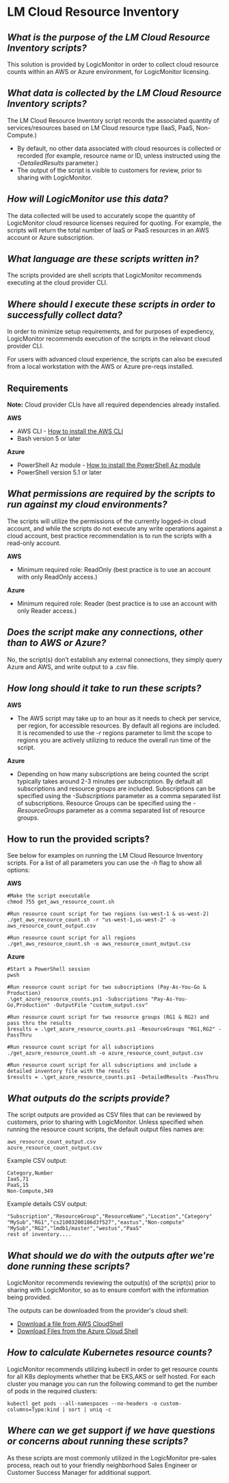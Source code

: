# LM Cloud Resource Inventory

## *What is the purpose of the LM Cloud Resource Inventory scripts?*

This solution is provided by LogicMonitor in order to collect cloud resource counts within an AWS or Azure environment, for LogicMonitor licensing.

## *What data is collected by the LM Cloud Resource Inventory scripts?*

The LM Cloud Resource Inventory script records the associated quantity of services/resources based on LM Cloud resource type (IaaS, PaaS, Non-Compute.)
* By default, no other data associated with cloud resources is collected or recorded (for example, resource name or ID, unless instructed using the *-DetailedResults* parameter.) 
* The output of the script is visible to customers for review, prior to sharing with LogicMonitor.

## *How will LogicMonitor use this data?*

The data collected will be used to accurately scope the quantity of LogicMonitor cloud resource licenses required for quoting. For example, the scripts will return the total number of IaaS or PaaS resources in an AWS account or Azure subscription.

## *What language are these scripts written in?*

The scripts provided are shell scripts that LogicMonitor recommends executing at the cloud provider CLI.

## *Where should I execute these scripts in order to successfully collect data?*

In order to minimize setup requirements, and for purposes of expediency, LogicMonitor recommends execution of the scripts in the relevant cloud provider CLI.

For users with advanced cloud experience, the scripts can also be executed from a local workstation with the AWS or Azure pre-reqs installed.

## Requirements

**Note:**  Cloud provider CLIs have all required dependencies already installed.

**AWS**
* AWS CLI - [How to install the AWS CLI](https://docs.aws.amazon.com/cli/latest/userguide/getting-started-install.html)
* Bash version 5 or later
  
**Azure**
* PowerShell Az module - [How to install the PowerShell Az module](https://learn.microsoft.com/en-us/powershell/azure/install-azps-windows?view=azps-12.3.0&tabs=powershell&pivots=windows-psgallery)
* PowerShell version 5.1 or later

## *What permissions are required by the scripts to run against my cloud environments?*

The scripts will utilize the permissions of the currently logged-in cloud account, and while the scripts do not execute any write operations against a cloud account, best practice recommendation is to run the scripts with a read-only account.

**AWS**
* Minimum required role: ReadOnly (best practice is to use an account with only ReadOnly access.)

**Azure**
* Minimum required role: Reader (best practice is to use an account with only Reader access.)

## *Does the script make any connections, other than to AWS or Azure?*

No, the script(s) don’t establish any external connections, they simply query Azure and AWS, and write output to a .csv file.

## *How long should it take to run these scripts?*

**AWS**
* The AWS script may take up to an hour as it needs to check per service, per region, for accessible resources. By default all regions are included. It is recomended to use the *-r* regions parameter to limit the scope to regions you are actively utilizing to reduce the overall run time of the script.

**Azure**
* Depending on how many subscriptions are being counted the script typically takes around 2-3 minutes per subscription. By default all subscriptions and resource groups are included. Subscriptions can be specified using the *-Subscriptions* parameter as a comma separated list of subscriptions. Resource Groups can be specified using the *-ResourceGroups* parameter as a comma separated list of resource groups.

## How to run the provided scripts?

See below for examples on running the LM Cloud Resource Inventory scripts. For a list of all parameters you can use the *-h* flag to show all options:

**AWS**
```
#Make the script executable
chmod 755 get_aws_resource_count.sh

#Run resource count script for two regions (us-west-1 & us-west-2)
./get_aws_resource_count.sh -r "us-west-1,us-west-2" -o aws_resource_count_output.csv

#Run resource count script for all regions
./get_aws_resource_count.sh -o aws_resource_count_output.csv
```

**Azure**
```
#Start a PowerShell session
pwsh

#Run resource count script for two subscriptions (Pay-As-You-Go & Production)
.\get_azure_resource_counts.ps1 -Subscriptions "Pay-As-You-Go,Production" -OutputFile "custom_output.csv"

#Run resource count script for two resource groups (RG1 & RG2) and pass thru the results
$results = .\get_azure_resource_counts.ps1 -ResourceGroups "RG1,RG2" -PassThru

#Run resource count script for all subscriptions
./get_azure_resource_count.sh -o azure_resource_count_output.csv

#Run resource count script for all subscriptions and include a detailed inventory file with the results
$results = .\get_azure_resource_counts.ps1 -DetailedResults -PassThru
```

## *What outputs do the scripts provide?*

The script outputs are provided as CSV files that can be reviewed by customers, prior to sharing with LogicMonitor. Unless specified when running the resource count scripts, the default output files names are:
```
aws_resource_count_output.csv
azure_resource_count_output.csv
```

Example CSV output:
```
Category,Number
IaaS,71
PaaS,15
Non-Compute,349
```

Example details CSV output:
```
"Subscription","ResourceGroup","ResourceName","Location","Category"
"MySub","RG1","cs21003200186d3f527","eastus","Non-compute"
"MySub","RG2","lmdb1/master","westus","PaaS"
rest of inventory....
```

## *What should we do with the outputs after we're done running these scripts?*

LogicMonitor recommends reviewing the output(s) of the script(s) prior to sharing with LogicMonitor, so as to ensure comfort with the information being provided.

The outputs can be downloaded from the provider's cloud shell:
* [Download a file from AWS CloudShell](https://docs.aws.amazon.com/cloudshell/latest/userguide/getting-started.html#download-file)
* [Download Files from the Azure Cloud Shell](https://learn.microsoft.com/en-us/azure/cloud-shell/persisting-shell-storage#download-files-in-azure-cloud-shell)

## *How to calculate Kubernetes resource counts?*

LogicMonitor recommends utilizing kubectl in order to get resource counts for all K8s deployments whether that be EKS,AKS or self hosted. For each cluster you manage you can run the following command to get the number of pods in the required clusters:

```
kubectl get pods --all-namespaces --no-headers -o custom-columns=Type:kind | sort | uniq -c
```

## *Where can we get support if we have questions or concerns about running these scripts?*

As these scripts are most commonly utilized in the LogicMonitor pre-sales process, reach out to your friendly neighborhood Sales Engineer or Customer Success Manager for additional support.
